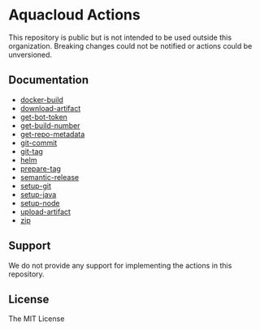 # Aquacloud Actions

This repository is public but is not intended to be used outside this organization.
Breaking changes could not be notified or actions could be unversioned.

## Documentation

- [docker-build](./docker-build)
- [download-artifact](./download-artifact)
- [get-bot-token](./get-bot-token)
- [get-build-number](./get-build-number)
- [get-repo-metadata](./get-repo-metadata)
- [git-commit](./git-commit)
- [git-tag](./git-tag)
- [helm](./helm)
- [prepare-tag](./prepare-tag)
- [semantic-release](./semantic-release)
- [setup-git](./setup-git)
- [setup-java](./setup-java)
- [setup-node](./setup-node)
- [upload-artifact](./upload-artifact)
- [zip](./zip)

## Support

We do not provide any support for implementing the actions in this repository.

## License

The MIT License
